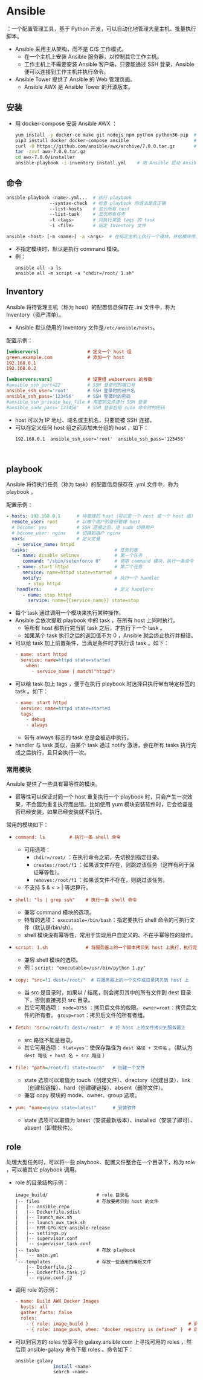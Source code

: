# Ansible

：一个配置管理工具，基于 Python 开发，可以自动化地管理大量主机、批量执行脚本。
- Ansible 采用主从架构，而不是 C/S 工作模式。
  - 在一个主机上安装 Ansible 服务器，以控制其它工作主机。
  - 工作主机上不需要安装 Ansible 客户端，只要能通过 SSH 登录，Ansible 便可以连接到工作主机并执行命令。
- Ansible Tower 提供了 Ansible 的 Web 管理页面。
  - Ansible AWX 是 Ansible Tower 的开源版本。

## 安装

- 用 docker-compose 安装 Ansible AWX ：
  ```sh
  yum install -y docker-ce make git nodejs npm python python36-pip  # 安装依赖
  pip3 install docker docker-compose ansible                        # 安装 Ansible
  curl -O https://github.com/ansible/awx/archive/7.0.0.tar.gz       # 下载 Ansible AWX
  tar -zxvf awx-7.0.0.tar.gz
  cd awx-7.0.0/installer
  ansible-playbook -i inventory install.yml    # 用 Ansible 启动 Ansible AWX
  ```

## 命令

```sh
ansible-playbook <name>.yml...  # 执行 playbook
                --syntax-check  # 检查 playbook 的语法是否正确
                --list-hosts    # 显示所有 host
                --list-task     # 显示所有任务
                -t <tags>       # 只执行某些 tags 的 task
                -i <file>       # 指定 Inventory 文件
```

```sh
ansible <host> [-m <name>] -a <args>  # 在指定主机上执行一个模块，并给模块传入参数
```
- 不指定模块时，默认是执行 command 模块。
- 例：
    ```
    ansible all -a ls
    ansible all -m script -a "chdir=/root/ 1.sh"
    ```

## Inventory

Ansible 将待管理主机（称为 host）的配置信息保存在 .ini 文件中，称为 Inventory（资产清单）。
- Ansible 默认使用的 Inventory 文件是`/etc/ansible/hosts`。

配置示例：
```ini
[webservers]                  # 定义一个 host 组
green.example.com             # 添加一个 host
192.168.0.1
192.168.0.2

[webservers:vars]             # 设置组 webservers 的参数
#ansible_ssh_port=22          # SSH 登录时的端口号
ansible_ssh_user='root'       # SSH 登录时的用户名
ansible_ssh_pass='123456'     # SSH 登录时的密码
#ansible_ssh_private_key_file # 用密钥文件进行 SSH 登录
#ansible_sudo_pass='123456'   # SSH 登录后用 sudo 命令时的密码
```
- host 可以为 IP 地址、域名或主机名，只要能被 SSH 连接。
- 可以在定义任何 host 组之前添加未分组的 host ，如下：
    ```
    192.168.0.1  ansible_ssh_user='root'  ansible_ssh_pass='123456'
    ```
 
## playbook

Ansible 将待执行任务（称为 task）的配置信息保存在 .yml 文件中，称为 playbook 。

配置示例：
```yaml
- hosts: 192.168.0.1      # 待管理的 host（可以是一个 host 或一个 host 组）
  remote_user: root       # 以哪个用户的身份管理 host
  # become: yes           # SSH 连接之后，用 sudo 切换用户
  # become_user: nginx    # 切换到用户 nginx
  vars:                   # 定义变量
    - service_name: httpd
  tasks:                                # 任务列表
    - name: disable selinux             # 第一个任务
      command: "/sbin/setenforce 0"     # 调用 command 模块，执行一条命令
    - name: start httpd                 # 第二个任务
      service: name=httpd state=started
      notify:                           # 执行一个 handler
        - stop httpd
    handlers:                           # 定义 handlers
      - name: stop httpd
        service: name={{service_name}} state=stop
```
- 每个 task 通过调用一个模块来执行某种操作。
- Ansible 会依次提取 playbook 中的 task ，在所有 host 上同时执行。
  - 等所有 host 都执行完当前 task 之后，才执行下一个 task 。
  - 如果某个 task 执行之后的返回值不为 0 ，Ansible 就会终止执行并报错。
- 可以给 task 加上前置条件，当满足条件时才执行该 task 。如下：
    ```ini
    - name: start httpd
      service: name=httpd state=started
        when:
          - service_name | match("httpd")
    ```
- 可以给 task 加上 tags ，便于在执行 playbook 时选择只执行带有特定标签的 task 。如下：
    ```ini
    - name: start httpd
      service: name=httpd state=started
      tags:
        - debug
        - always
    ```
  - 带有 always 标志的 task 总是会被选中执行。
- handler 与 task 类似，由某个 task 通过 notify 激活，会在所有 tasks 执行完成之后执行，且只会执行一次。

### 常用模块

Ansible 提供了一些具有幂等性的模块。
- 幂等性可以保证对同一个 host 重复执行一个 playbook 时，只会产生一次效果，不会因为重复执行而出错。比如使用 yum 模块安装软件时，它会检查是否已经安装，如果已经安装就不执行。


常用的模块如下：

- 
  ```ini
  command: ls         # 执行一条 shell 命令
  ```
  - 可用选项：
    - `chdir=/root/`     ：在执行命令之前，先切换到指定目录。
    - `creates:/root/f1` ：如果该文件存在，则跳过该任务（这样有利于保证幂等性）。
    - `removes:/root/f1` ：如果该文件不存在，则跳过该任务。
  - 不支持 $ & < > | 等运算符。

- 
  ```ini
  shell: "ls | grep ssh"    # 执行一条 shell 命令
  ```
  - 兼容 command 模块的选项。
  - 特有的选项：
    `executable=/bin/bash`：指定要执行 shell 命令的可执行文件（默认是/bin/sh）。
  - shell 模块没有幂等性，常用于实现用户自定义的、不在乎幂等性的操作。

- 
  ```ini
  script: 1.sh              # 将服务器上的一个脚本拷贝到 host 上执行，执行完之后会删掉它
  ```
  - 兼容 shell 模块的选项。
  - 例：`script: "executable=/usr/bin/python 1.py"`

- 
  ```ini
  copy: "src=f1 dest=/root/"  # 将服务器上的一个文件或目录拷贝到 host 上
  ```
  - 当 src 是目录时，如果以 / 结尾，则会拷贝其中的所有文件到 dest 目录下，否则直接拷贝 src 目录。
  - 其它可用选项：
    `mode=0755` ：拷贝后文件的权限。
    `owner=root`：拷贝后文件的所有者。
    `group=root`：拷贝后文件的所有者组。

- 
  ```ini
  fetch: "src=/root/f1 dest=/root/"  # 将 host 上的文件拷贝到服务器上
  ```
  - src 路径不能是目录。
  - 其它可用选项：
    `flat=yes`：使保存路径为 `dest 路径 + 文件名` 。（默认为 `dest 路径 + host 名 + src 路径` ）

- 
  ```ini
  file: "path=/root/f1 state=touch"   # 创建一个文件
  ```
  - state 选项可以取值为 touch（创建文件）、directory（创建目录）、link（创建软链接）、hard（创建硬链接）、absent（删除文件）。
  - 兼容 copy 模块的 mode、owner、group 选项。

- 
  ```ini
  yum: "name=nginx state=latest"      # 安装软件
  ```
  - state 选项可以取值为 latest（安装最新版本）、installed（安装了即可）、absent（卸载软件）。

## role

处理大型任务时，可以将一些 playbook、配置文件整合在一个目录下，称为 role ，可以被其它 playbook 调用。

- role 的目录结构示例：
  ```
  image_build/                  # role 目录名
  |-- files                     # 存放要拷贝到 host 的文件
  |   |-- ansible.repo
  |   |-- Dockerfile.sdist
  |   |-- launch_awx.sh
  |   |-- launch_awx_task.sh
  |   |-- RPM-GPG-KEY-ansible-release
  |   |-- settings.py
  |   |-- supervisor.conf
  |   `-- supervisor_task.conf
  |-- tasks                     # 存放 playbook
  |   `-- main.yml
  `-- templates                 # 存放一些通用的模板文件
      |-- Dockerfile.j2
      |-- Dockerfile.task.j2
      `-- nginx.conf.j2
  ```

- 调用 role 的示例：
  ```ini
  - name: Build AWX Docker Images
    hosts: all
    gather_facts: false
    roles:
      - { role: image_build }                                     # 调用一个 role
      - { role: image_push, when: "docker_registry is defined" }  # 调用第二个 role
  ```

- 可以到官方的 roles 分享平台 galaxy.ansible.com 上寻找可用的 roles ，然后用 ansible-galaxy 命令下载 roles 。命令如下：
  ```sh
  ansible-galaxy
                install <name>
                search <name>
  ```
